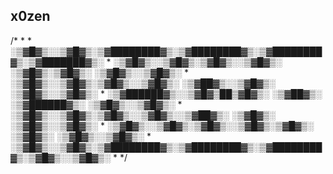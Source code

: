 ## x0zen 

<p>
/*
 *
 *    ░▒▓█▓▒░░▒▓█▓▒░▒▓████████▓▒░▒▓████████▓▒░▒▓████████▓▒░▒▓███████▓▒░  
 *    ░▒▓█▓▒░░▒▓█▓▒░▒▓█▓▒░░▒▓█▓▒░      ░▒▓█▓▒░▒▓█▓▒░      ░▒▓█▓▒░░▒▓█▓▒░ 
 *    ░▒▓█▓▒░░▒▓█▓▒░▒▓█▓▒░░▒▓█▓▒░    ░▒▓██▓▒░░▒▓█▓▒░      ░▒▓█▓▒░░▒▓█▓▒░ 
 *     ░▒▓██████▓▒░░▒▓█▓▒██▒▓█▓▒░  ░▒▓██▓▒░  ░▒▓██████▓▒░ ░▒▓█▓▒░░▒▓█▓▒░ 
 *    ░▒▓█▓▒░░▒▓█▓▒░▒▓█▓▒░░▒▓█▓▒░░▒▓██▓▒░    ░▒▓█▓▒░      ░▒▓█▓▒░░▒▓█▓▒░ 
 *    ░▒▓█▓▒░░▒▓█▓▒░▒▓█▓▒░░▒▓█▓▒░▒▓█▓▒░      ░▒▓█▓▒░      ░▒▓█▓▒░░▒▓█▓▒░ 
 *    ░▒▓█▓▒░░▒▓█▓▒░▒▓████████▓▒░▒▓████████▓▒░▒▓████████▓▒░▒▓█▓▒░░▒▓█▓▒░ 
 *                                                                                                                                           
 */
</p>
